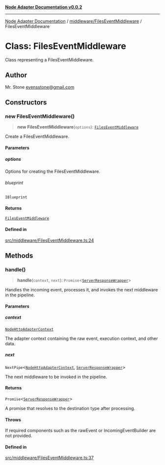 [**Node Adapter Documentation v0.0.2**](../../../README.md)

***

[Node Adapter Documentation](../../../modules.md) / [middleware/FilesEventMiddleware](../README.md) / FilesEventMiddleware

# Class: FilesEventMiddleware

Class representing a FilesEventMiddleware.

## Author

Mr. Stone <evensstone@gmail.com>

## Constructors

### new FilesEventMiddleware()

> **new FilesEventMiddleware**(`options`): [`FilesEventMiddleware`](FilesEventMiddleware.md)

Create a FilesEventMiddleware.

#### Parameters

##### options

Options for creating the FilesEventMiddleware.

###### blueprint

`IBlueprint`

#### Returns

[`FilesEventMiddleware`](FilesEventMiddleware.md)

#### Defined in

[src/middleware/FilesEventMiddleware.ts:24](https://github.com/stonemjs/node-http-adapter/blob/c40d3860d098a79d7e93912b877b62d235dc0a99/src/middleware/FilesEventMiddleware.ts#L24)

## Methods

### handle()

> **handle**(`context`, `next`): `Promise`\<[`ServerResponseWrapper`](../../../ServerResponseWrapper/classes/ServerResponseWrapper.md)\>

Handles the incoming event, processes it, and invokes the next middleware in the pipeline.

#### Parameters

##### context

[`NodeHttpAdapterContext`](../../../declarations/interfaces/NodeHttpAdapterContext.md)

The adapter context containing the raw event, execution context, and other data.

##### next

`NextPipe`\<[`NodeHttpAdapterContext`](../../../declarations/interfaces/NodeHttpAdapterContext.md), [`ServerResponseWrapper`](../../../ServerResponseWrapper/classes/ServerResponseWrapper.md)\>

The next middleware to be invoked in the pipeline.

#### Returns

`Promise`\<[`ServerResponseWrapper`](../../../ServerResponseWrapper/classes/ServerResponseWrapper.md)\>

A promise that resolves to the destination type after processing.

#### Throws

If required components such as the rawEvent or IncomingEventBuilder are not provided.

#### Defined in

[src/middleware/FilesEventMiddleware.ts:37](https://github.com/stonemjs/node-http-adapter/blob/c40d3860d098a79d7e93912b877b62d235dc0a99/src/middleware/FilesEventMiddleware.ts#L37)
